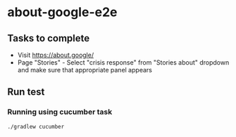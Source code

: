 # about-google-e2e

## Tasks to complete

* Visit https://about.google/
* Page "Stories" - Select "crisis response" from "Stories about" dropdown and make sure that appropriate panel appears 

## Run test

### Running using cucumber task
```bash
./gradlew cucumber
```